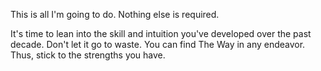 This is all I'm going to do.
Nothing else is required.

It's time to lean into the skill and intuition you've developed over the past decade.
Don't let it go to waste.
You can find The Way in any endeavor.
Thus, stick to the strengths you have.